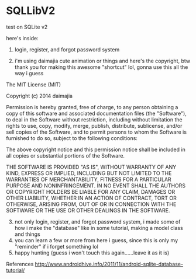 # SQLLibV2
test on SQLite v2

here's inside:
1. login, register, and forgot password system

2. i'm using daimajia cute animation or things and here's the copyright, btw thank you for making this awesome "shortcut" lol, gonna use this all the way i guess

The MIT License (MIT)

Copyright (c) 2014 daimajia

Permission is hereby granted, free of charge, to any person obtaining a copy
of this software and associated documentation files (the "Software"), to deal
in the Software without restriction, including without limitation the rights
to use, copy, modify, merge, publish, distribute, sublicense, and/or sell
copies of the Software, and to permit persons to whom the Software is
furnished to do so, subject to the following conditions:

The above copyright notice and this permission notice shall be included in all
copies or substantial portions of the Software.

THE SOFTWARE IS PROVIDED "AS IS", WITHOUT WARRANTY OF ANY KIND, EXPRESS OR
IMPLIED, INCLUDING BUT NOT LIMITED TO THE WARRANTIES OF MERCHANTABILITY,
FITNESS FOR A PARTICULAR PURPOSE AND NONINFRINGEMENT. IN NO EVENT SHALL THE
AUTHORS OR COPYRIGHT HOLDERS BE LIABLE FOR ANY CLAIM, DAMAGES OR OTHER
LIABILITY, WHETHER IN AN ACTION OF CONTRACT, TORT OR OTHERWISE, ARISING FROM,
OUT OF OR IN CONNECTION WITH THE SOFTWARE OR THE USE OR OTHER DEALINGS IN THE
SOFTWARE.

3. not only login, register, and forgot password system, i made some of how i make the "database" like in some tutorial, making a model class and things
4. you can learn a few or more from here i guess, since this is only my "reminder" if i forget something lol
5. happy hunting (guess i won't touch this again......leave it as it is)

References
http://www.androidhive.info/2011/11/android-sqlite-database-tutorial/
